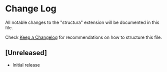 # Change Log

All notable changes to the "structura" extension will be documented in this file.

Check [Keep a Changelog](http://keepachangelog.com/) for recommendations on how to structure this file.

## [Unreleased]

- Initial release